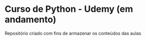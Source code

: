 # Curso de Python - Udemy (em andamento)
Repositório criado com fins de armazenar os conteúdos das aulas

